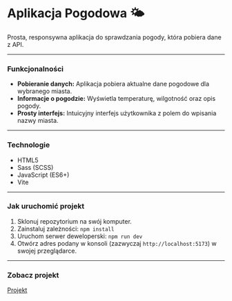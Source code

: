 
# Aplikacja Pogodowa 🌤️

Prosta, responsywna aplikacja do sprawdzania pogody, która pobiera dane z API.

---
### Funkcjonalności
* **Pobieranie danych:** Aplikacja pobiera aktualne dane pogodowe dla wybranego miasta.
* **Informacje o pogodzie:** Wyświetla temperaturę, wilgotność oraz opis pogody.
* **Prosty interfejs:** Intuicyjny interfejs użytkownika z polem do wpisania nazwy miasta.

---
### Technologie
* HTML5
* Sass (SCSS)
* JavaScript (ES6+)
* Vite

---
### Jak uruchomić projekt

1. Sklonuj repozytorium na swój komputer.
2. Zainstaluj zależności: `npm install`
3. Uruchom serwer deweloperski: `npm run dev`
4. Otwórz adres podany w konsoli (zazwyczaj `http://localhost:5173`) w swojej przeglądarce.

---
### Zobacz projekt
[Projekt](https://michalpawlowski-mp.github.io/WeatherApp/) 
